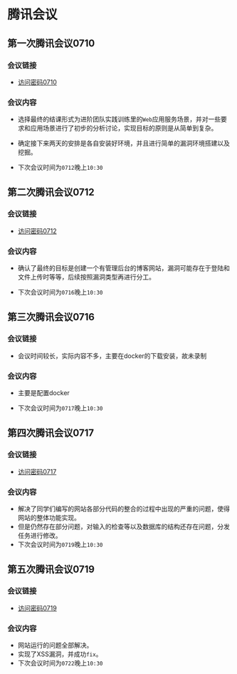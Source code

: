 # 腾讯会议

## 第一次腾讯会议0710

### 会议链接 

- [访问密码0710](https://meeting.tencent.com/v2/cloud-record/share?id=0bd3f773-a4c3-44d7-ad90-cf142d1055d8&from=3)

### 会议内容


- 选择最终的结课形式为进阶团队实践训练里的`Web`应用服务场景，并对一些要求和应用场景进行了初步的分析讨论，实现目标的原则是从简单到复杂。

- 确定接下来两天的安排是各自安装好环境，并且进行简单的漏洞环境搭建以及挖掘。

- 下次会议时间为`0712`晚上`10:30`

## 第二次腾讯会议0712

### 会议链接 

- [访问密码0712](https://meeting.tencent.com/v2/cloud-record/share?id=e0478590-20e8-4163-b055-7f87fdfc0f26&from=3)
### 会议内容

- 确认了最终的目标是创建一个有管理后台的博客网站，漏洞可能存在于登陆和文件上传时等等，后续按照漏洞类型再进行分工。

- 下次会议时间为`0716`晚上`10:30`

## 第三次腾讯会议0716

### 会议链接

- 会议时间较长，实际内容不多，主要在docker的下载安装，故未录制

### 会议内容

- 主要是配置docker

- 下次会议时间为`0717`晚上`10:30`

## 第四次腾讯会议0717

### 会议链接

- [访问密码0717](https://meeting.tencent.com/v2/cloud-record/share?id=5a64bb2b-49f4-4d39-be98-a06d125d243f&from=3)

### 会议内容

- 解决了同学们编写的网站各部分代码的整合的过程中出现的严重的问题，使得网站的整体功能实现。
- 但是仍然存在部分问题，对输入的检查等以及数据库的结构还存在问题，分发任务进行修改。
- 下次会议时间为`0719`晚上`10:30`

## 第五次腾讯会议0719

### 会议链接

- [访问密码0719](https://meeting.tencent.com/v2/cloud-record/share?id=84f48120-4b81-40ae-b308-e06b746422c4&from=3)

### 会议内容

- 网站运行的问题全部解决。
- 实现了XSS漏洞，并成功`fix`。
- 下次会议时间为`0722`晚上`10:30`
